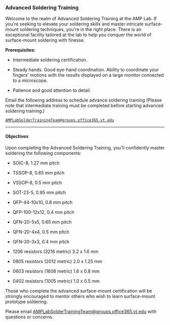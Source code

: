 ### Advanced Soldering Training

Welcome to the realm of Advanced Soldering Training at the AMP Lab. If you're seeking to elevate your soldering skills and master intricate surface-mount soldering techniques, you're in the right place. There is an exceptional facility tailored at the lab to help you conquer the world of surface-mount soldering with finesse.

**Prerequisites:**

- Intermediate soldering certification.

- Steady hands. Good eye-hand coordination. Ability to coordinate your fingers' motions with the results displayed on a large monitor connected to a microscope. 

- Patience and good attention to detail.

Email the following address to schedule advance soldering training (Please note that intermediate training must be completed before starting advanced soldering training.)

<a class="button is-link" href="mailto:AMPLabSolderTrainingTeam@groups.office365.vt.edu">   
    
    AMPLabSolderTrainingTeam@groups.office365.vt.edu
</a>

--------------------------------------------------------------------------

#### Objectives
Upon completing the Advanced Soldering Training, you'll confidently master soldering the following components:

- SOIC-8, 1.27 mm pitch

- TSSOP-8, 0.65 mm pitch

- VSSOP-8, 0.5 mm pitch

- SOT-23-5, 0.95 mm pitch

- QFP-44-10x10, 0.8 mm pitch

- QFP-100-12x12, 0.4 mm pitch

- QFN-20-5x5, 0.65 mm pitch

- QFN-20-4x4, 0.5 mm pitch

- QFN-20-3x3, 0.4 mm pitch

- 1206 resistors (3216 metric) 3.2 x 1.6 mm

- 0805 resistors (2012 metric) 2.0 x 1.25 mm

- 0603 resistors (1608 metric) 1.6 x 0.8 mm

- 0402 resistors (1005 metric) 1.0 x 0.5 mm

Those who complete the advanced surface-mount certification will be strongly encouraged to mentor others who wish to learn surface-mount prototype soldering. 

Please email [AMPLabSolderTrainingTeam@groups.office365.vt.edu](mailto:AMPLabSolderTrainingTeam@groups.office365.vt.edu) with questions or concerns.